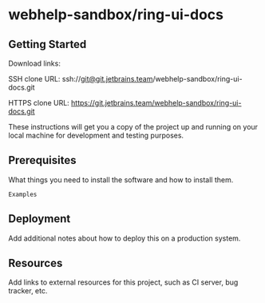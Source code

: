 # webhelp-sandbox/ring-ui-docs



## Getting Started

Download links:

SSH clone URL: ssh://git@git.jetbrains.team/webhelp-sandbox/ring-ui-docs.git

HTTPS clone URL: https://git.jetbrains.team/webhelp-sandbox/ring-ui-docs.git



These instructions will get you a copy of the project up and running on your local machine for development and testing purposes.

## Prerequisites

What things you need to install the software and how to install them.

```
Examples
```

## Deployment

Add additional notes about how to deploy this on a production system.

## Resources

Add links to external resources for this project, such as CI server, bug tracker, etc.
